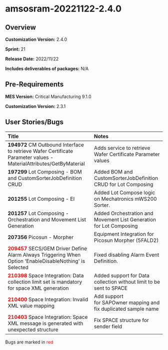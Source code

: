 ﻿# amsosram-20221122-2.4.0

## Overview

**Customization Version:** 2.4.0

**Sprint:** 21

**Release Date:** 2022/11/22

**Includes deliverables of packages:** N/A

## Pre-Requirements

**MES Version:** Critical Manufacturing 9.1.0

**Customization Version:** 2.3.1

## User Stories/Bugs

| Title        | Notes            |
| :----------- | :--------------- |
| **194972** CM Outbound Interface to retrieve Wafer Certificate Parameter values - MaterialAttributes/GetByMaterial | Adds service to retrieve Wafer Certificate Parameter values  |
| **197299** Lot Composing - BOM and CustomSorterJobDefinition CRUD | Added&nbsp;BOM and CustomSorterJobDefinition CRUD for Lot Composing  |
| **201255** Lot Composing - EI | Added Lot Compose logic on Mechatronics mWS200 Sorter.  |
| **201257** Lot Composing - Orchestration and Movement List Generation | Added&nbsp;Orchestration and Movement List Generation for&nbsp;Lot Composing  |
| **207356** Picosun - Morpher | Equipment Integration for Picosun Morpher (5FALD2)  |
| <span style='color:red'>**209457**</span> SECS/GEM Driver Define Alarm Always Triggering When Option 'EnableDisableNothing' is Selected | Fixed disabling Alarm Event Definition.  |
| <span style='color:red'>**210398**</span> Space Integration: Data collection limit set is mandatory for space XML generation | Added support for Data collection without limit to be sent to SPACE  |
| <span style='color:red'>**210400**</span> Space Integration: Invalid XML value mapping | Add support for&nbsp;SAPOwner&nbsp;mapping and fix duplicated sample name  |
| <span style='color:red'>**210403**</span> Space Integration: Space XML message is generated with unexpected structure | Fix SPACE structure for sender field  |

Bugs are marked in <span style='color:red'>red</span>

